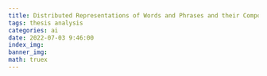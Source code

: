 ```yaml
---
title: Distributed Representations of Words and Phrases and their Compositionality
tags: thesis analysis
categories: ai
date: 2022-07-03 9:46:00
index_img: 
banner_img: 
math: truex
---
```


